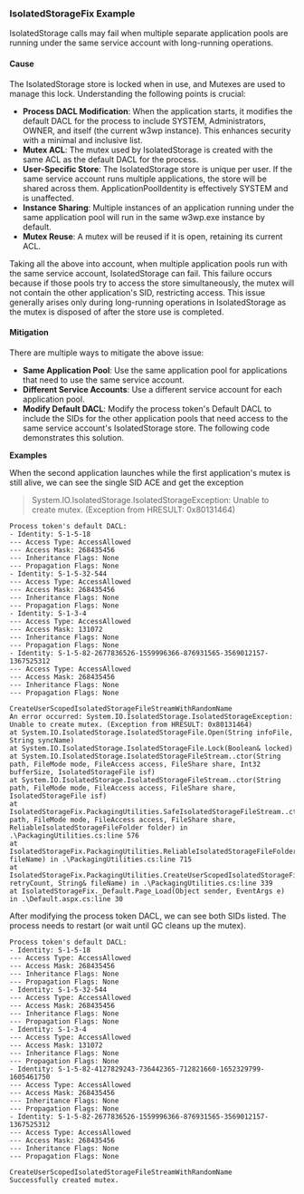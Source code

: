 ### IsolatedStorageFix Example

IsolatedStorage calls may fail when multiple separate application pools are running under the same service account with long-running operations.

#### Cause

The IsolatedStorage store is locked when in use, and Mutexes are used to manage this lock. Understanding the following points is crucial:

-   **Process DACL Modification**: When the application starts, it modifies the default DACL for the process to include SYSTEM, Administrators, OWNER, and itself (the current w3wp instance). This enhances security with a minimal and inclusive list.
-   **Mutex ACL**: The mutex used by IsolatedStorage is created with the same ACL as the default DACL for the process.
-   **User-Specific Store**: The IsolatedStorage store is unique per user. If the same service account runs multiple applications, the store will be shared across them. ApplicationPoolIdentity is effectively SYSTEM and is unaffected.
-   **Instance Sharing**: Multiple instances of an application running under the same application pool will run in the same w3wp.exe instance by default.
-   **Mutex Reuse**: A mutex will be reused if it is open, retaining its current ACL.

Taking all the above into account, when multiple application pools run with the same service account, IsolatedStorage can fail. This failure occurs because if those pools try to access the store simultaneously, the mutex will not contain the other application's SID, restricting access. This issue generally arises only during long-running operations in IsolatedStorage as the mutex is disposed of after the store use is completed.

#### Mitigation

There are multiple ways to mitigate the above issue:

-   **Same Application Pool**: Use the same application pool for applications that need to use the same service account.
-   **Different Service Accounts**: Use a different service account for each application pool.
-   **Modify Default DACL**: Modify the process token's Default DACL to include the SIDs for the other application pools that need access to the same service account's IsolatedStorage store. The following code demonstrates this solution.

**Examples**

When the second application launches while the first application's mutex is still alive, we can see the single SID ACE and get the exception 

> System.IO.IsolatedStorage.IsolatedStorageException: Unable to create mutex. (Exception from HRESULT: 0x80131464)

    Process token's default DACL:
    - Identity: S-1-5-18
    --- Access Type: AccessAllowed
    --- Access Mask: 268435456
    --- Inheritance Flags: None
    --- Propagation Flags: None
    - Identity: S-1-5-32-544
    --- Access Type: AccessAllowed
    --- Access Mask: 268435456
    --- Inheritance Flags: None
    --- Propagation Flags: None
    - Identity: S-1-3-4
    --- Access Type: AccessAllowed
    --- Access Mask: 131072
    --- Inheritance Flags: None
    --- Propagation Flags: None
    - Identity: S-1-5-82-2677836526-1559996366-876931565-3569012157-1367525312
    --- Access Type: AccessAllowed
    --- Access Mask: 268435456
    --- Inheritance Flags: None
    --- Propagation Flags: None
    
    CreateUserScopedIsolatedStorageFileStreamWithRandomName
    An error occurred: System.IO.IsolatedStorage.IsolatedStorageException: Unable to create mutex. (Exception from HRESULT: 0x80131464)
    at System.IO.IsolatedStorage.IsolatedStorageFile.Open(String infoFile, String syncName)
    at System.IO.IsolatedStorage.IsolatedStorageFile.Lock(Boolean& locked)
    at System.IO.IsolatedStorage.IsolatedStorageFileStream..ctor(String path, FileMode mode, FileAccess access, FileShare share, Int32 bufferSize, IsolatedStorageFile isf)
    at System.IO.IsolatedStorage.IsolatedStorageFileStream..ctor(String path, FileMode mode, FileAccess access, FileShare share, IsolatedStorageFile isf)
    at IsolatedStorageFix.PackagingUtilities.SafeIsolatedStorageFileStream..ctor(String path, FileMode mode, FileAccess access, FileShare share, ReliableIsolatedStorageFileFolder folder) in .\PackagingUtilities.cs:line 576
    at IsolatedStorageFix.PackagingUtilities.ReliableIsolatedStorageFileFolder.GetStream(String fileName) in .\PackagingUtilities.cs:line 715
    at IsolatedStorageFix.PackagingUtilities.CreateUserScopedIsolatedStorageFileStreamWithRandomName(Int32 retryCount, String& fileName) in .\PackagingUtilities.cs:line 339
    at IsolatedStorageFix._Default.Page_Load(Object sender, EventArgs e) in .\Default.aspx.cs:line 30

After modifying the process token DACL, we can see both SIDs listed.  The process needs to restart (or wait until GC cleans up the mutex).

    Process token's default DACL:  
    - Identity: S-1-5-18  
    --- Access Type: AccessAllowed  
    --- Access Mask: 268435456  
    --- Inheritance Flags: None  
    --- Propagation Flags: None  
    - Identity: S-1-5-32-544  
    --- Access Type: AccessAllowed  
    --- Access Mask: 268435456  
    --- Inheritance Flags: None  
    --- Propagation Flags: None  
    - Identity: S-1-3-4  
    --- Access Type: AccessAllowed  
    --- Access Mask: 131072  
    --- Inheritance Flags: None  
    --- Propagation Flags: None  
    - Identity: S-1-5-82-4127829243-736442365-712821660-1652329799-1605461750  
    --- Access Type: AccessAllowed  
    --- Access Mask: 268435456  
    --- Inheritance Flags: None  
    --- Propagation Flags: None  
    - Identity: S-1-5-82-2677836526-1559996366-876931565-3569012157-1367525312  
    --- Access Type: AccessAllowed  
    --- Access Mask: 268435456  
    --- Inheritance Flags: None  
    --- Propagation Flags: None  
      
    CreateUserScopedIsolatedStorageFileStreamWithRandomName  
    Successfully created mutex.
